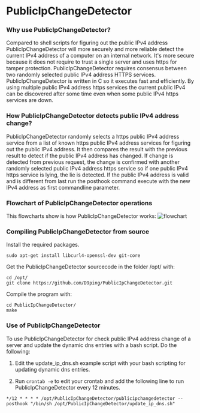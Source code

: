 # PublicIpChangeDetector

### Why use PublicIpChangeDetector?
Compared to shell scripts for figuring out the public IPv4 address PublicIpChangeDetector will more 
securely and more reliable detect the current IPv4 address of a computer on an internal network.
It's more secure because it does not require to trust a single server and uses https for tamper protection.
PublicIpChangeDetector requires consensus between two randomly selected public IPv4 address HTTPS services.
PublicIpChangeDetector is written in C so it executes fast and efficiently.
By using multiple public IPv4 address https services the current public IPv4 can be discovered after some time
 even when some public IPv4 https services are down.
 
### How PublicIpChangeDetector detects public IPv4 address change?
PublicIpChangeDetector randomly selects a https public IPv4 address service from a list 
of known https public IPv4 address services for figuring out the public IPv4 address. 
It then compares the result with the previous result to detect if the public IPv4 address has changed. 
If change is detected from previous request, the change is confirmed with another randomly
 selected public IPv4 address https service so if one public IPv4 https service is lying, the lie is detected.
If the public IPv4 address is valid and is different from last run the posthook command execute
 with the new IPv4 address as first commandline parameter.

### Flowchart of PublicIpChangeDetector operations ###
This flowcharts show is how PublicIpChangeDetector works:
![flowchart](https://raw.githubusercontent.com/D9ping/PublicIpChangeDetector/master/docs/PublicIpChangeDetector_flowchart_v1.png?raw=true)


### Compiling PublicIpChangeDetector from source
Install the required packages.
```
sudo apt-get install libcurl4-openssl-dev git-core
```
 Get the PublicIpChangeDetector sourcecode in the folder /opt/ with:
```
cd /opt/
git clone https://github.com/D9ping/PublicIpChangeDetector.git
```
Compile the program with: 
```
cd PublicIpChangeDetector/
make
```

### Use of PublicIpChangeDetector
To use PublicIpChangeDetector for check public IPv4 address change of a server and update the
dynamic dns entries with a bash script. Do the following:

1. Edit the update_ip_dns.sh example script with your bash scripting for updating dynamic dns entries.

2. Run ```crontab -e``` to edit your crontab and add the following line to run PublicIpChangeDetector every 12 minutes.
```
*/12 * * * * /opt/PublicIpChangeDetector/publicipchangedetector --posthook "/bin/sh /opt/PublicIpChangeDetector/update_ip_dns.sh"
```
